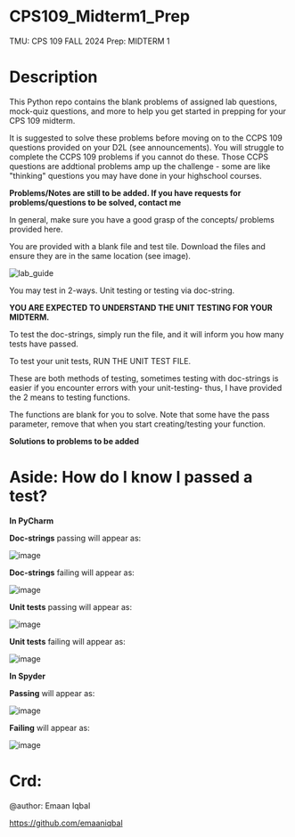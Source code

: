# CPS109_Midterm1_Prep
TMU: CPS 109 FALL 2024 Prep: MIDTERM 1

Description
===============================



This Python repo contains the blank problems of assigned lab questions, mock-quiz questions, and more to help you get started in prepping for your CPS 109 midterm. 



It is suggested to solve these problems before moving on to the CCPS 109 questions provided on your D2L (see announcements). You will struggle to complete the CCPS 109 problems if you cannot do these. Those CCPS questions are addtional problems amp up the challenge - some are like  "thinking" questions you may have done in your highschool courses. 



**Problems/Notes are still to be added. If you have requests for problems/questions to be solved, contact me** 



In general, make sure you have a good grasp of the concepts/ problems provided here.



You are provided with a blank file and test tile.
Download the files and ensure they are in the same location (see image).


![lab_guide](https://github.com/user-attachments/assets/45aca885-f59c-42ed-8b03-47861cb95908)


You may test in 2-ways. Unit testing or testing via doc-string.

**YOU ARE EXPECTED TO UNDERSTAND THE UNIT TESTING FOR YOUR MIDTERM.**

To test the doc-strings, simply run the file, and it will inform you how many tests have passed. 


To test your unit tests, RUN THE UNIT TEST FILE. 


These are both methods of testing, sometimes testing with doc-strings is easier if you encounter errors with your unit-testing- thus, I have provided the 2 means to testing functions. 



The functions are blank for you to solve. Note that some have the pass parameter, remove that when you start creating/testing your function. 


**Solutions to problems to be added**

Aside: How do I know I passed a test?
===============================

**In PyCharm**

**Doc-strings** passing will appear as:


![image](https://github.com/user-attachments/assets/82b18d40-eb02-4443-ae45-982bebdb48de)


**Doc-strings** failing will appear as:


![image](https://github.com/user-attachments/assets/db9f2f49-8b39-47b9-826d-91eb593883b5)


**Unit tests** passing will appear as:


![image](https://github.com/user-attachments/assets/57404422-1c61-45aa-9133-b43c3c2e0413)


**Unit tests** failing will appear as:


![image](https://github.com/user-attachments/assets/d9609317-31b1-4c6f-ab0d-ac45409e8468)



**In Spyder**



**Passing** will appear as:


![image](https://github.com/user-attachments/assets/9529e51a-7d8e-4377-8101-1bbef99dc7b0)


**Failing** will appear as:


![image](https://github.com/user-attachments/assets/61bd98ef-c3c4-459e-af01-58113a3cc2b6)


Crd:
===============================
@author: Emaan Iqbal


https://github.com/emaaniqbal
